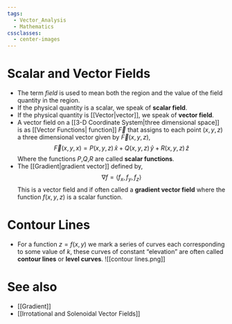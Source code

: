 ```yaml
---
tags:
  - Vector_Analysis
  - Mathematics
cssclasses:
  - center-images
---
```

# Scalar and Vector Fields
- The term *field* is used to mean both the region and the value of the field quantity in the region.
- If the physical quantity is a scalar, we speak of **scalar field**.
- If the physical quantity is [[Vector|vector]], we speak of **vector field**.
- A vector field on a [[3-D Coordinate System|three dimensional space]] is as [[Vector Functions| function]] $\vec{F}$ that assigns to each point $(x,y,z)$ a three dimensional vector given by $\vec{F}(x,y,z)$, $$\vec{F}(x,y,x)=P(x,y,z)\,\hat{x}+Q(x,y,z)\,\hat{y}+R(x,y,z)\,\hat{z}$$Where the functions $P$,$Q$,$R$ are called **scalar functions**.
- The [[Gradient|gradient vector]] defined by,$$\nabla f=\langle f_{x},f_{y},f_{z} \rangle $$This is a vector field and if often called a **gradient vector field** where the function $f(x,y,z)$ is a scalar function.
# Contour Lines
- For a function $z=f(x,y)$ we mark a series of curves each corresponding to some value of $k$, these curves of constant “elevation” are often called **contour lines** or **level curves**.
![[contour lines.png]]
# See also

- [[Gradient]]
- [[Irrotational and Solenoidal Vector Fields]]